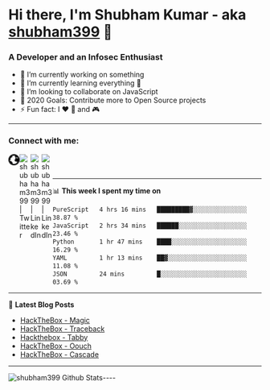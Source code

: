 # Hi there, I'm Shubham Kumar - aka [shubham399][website] 👋

### A Developer and an Infosec Enthusiast

- 🔭 I’m currently working on something
- 🌱 I’m currently learning everything 🤣
- 👯 I’m looking to collaborate on JavaScript
- 🥅 2020 Goals: Contribute more to Open Source projects
- ⚡ Fun fact: I ❤️ 🐶 and 🎮


---
### Connect with me:

[<img align="left" alt="shubham399.com" width="22px" src="https://raw.githubusercontent.com/iconic/open-iconic/master/svg/globe.svg" />][website]
[<img align="left" alt="shubham399 | Twitter" width="22px" src="https://cdn.jsdelivr.net/npm/simple-icons@v3/icons/twitter.svg" />][twitter]
[<img align="left" alt="shubham399 | LinkedIn" width="22px" src="https://cdn.jsdelivr.net/npm/simple-icons@v3/icons/linkedin.svg" />][linkedin]
[<img align="left" alt="shubham399 | LinkedIn" width="22px" src="https://cdn.jsdelivr.net/npm/simple-icons@v3/icons/discord.svg" />][discord]


<br />
<br />

---
📊 **This week I spent my time on**
<!--START_SECTION:waka-->
```text
PureScript   4 hrs 16 mins   █████████▓░░░░░░░░░░░░░░░   38.87 % 
JavaScript   2 hrs 34 mins   ██████░░░░░░░░░░░░░░░░░░░   23.46 % 
Python       1 hr 47 mins    ████░░░░░░░░░░░░░░░░░░░░░   16.29 % 
YAML         1 hr 13 mins    ██▓░░░░░░░░░░░░░░░░░░░░░░   11.08 % 
JSON         24 mins         █░░░░░░░░░░░░░░░░░░░░░░░░   03.69 % 
```
<!--END_SECTION:waka-->

---
📕 **Latest Blog Posts**
<!-- BLOG-POST-LIST:START -->
- [HackTheBox - Magic](https://www.shubhkumar.in/htb/magic/)
- [HackTheBox - Traceback](https://www.shubhkumar.in/htb/traceback/)
- [Hackthebox - Tabby](https://www.shubhkumar.in/htb/tabby/)
- [HackTheBox - Oouch](https://www.shubhkumar.in/htb/oouch/)
- [HackTheBox - Cascade](https://www.shubhkumar.in/htb/cascade/)
<!-- BLOG-POST-LIST:END -->
---

<img align="left" alt="shubham399 Github Stats" src="https://github-readme-stats.vercel.app/api?username=shubham399&show_icons=true&hide_border=true&count_private=true" />
----

[website]:  https://shubhkumar.in/about/
[twitter]:  https://twitter.com/shubhkumar01/
[linkedin]: https://www.linkedin.com/in/shubham399/
[discord]:  https://discordapp.com/users/397613413301354497
